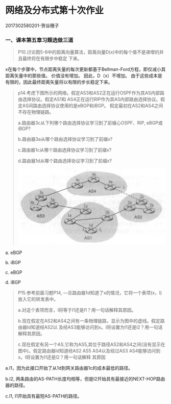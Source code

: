 # 网络及分布式第十次作业

2017302580201-贺谷穗子

### 一、课本第五章习题选做三道

> P10.讨论图5-6中的距离向量算法，距离向量D(x)中的每个值不是递增的并且最终将在有限步中稳定 下来。

x在每个步骤中，节点距离矢量的每次更新都基于Bellman-Ford方程，即仅减小其距离矢量中的那些值。 价值没有增加。  因此，D（x）不增加。 由于这些成本是有限的，因此最终距离矢量将以有限的步长稳定下来。



> p14.考虑下图所示的网络。假定AS3和AS2正在运行OSPF作为其AS内部路由选择协议。假定AS1和 AS4正在运行RIP作为其AS内部路由选择协议。假定AS间路由选择协议使用的是eBGP和iBGP。 假定最初在AS2和AS4之间不存在物理链路。 
>
> a.路由器3c从下列哪个路由选择协议学习到了前缀心OSPF、RIP, eBGP或iBGP? 
>
> b.路由器3a从哪个路由选择协议学习到了前缀x?
>
> c.路由器1c从哪个路由选择协议学习到了前缀x?
>
> d.路由器1d从哪个路由选择协议学习到了前缀x?
>
> <img src="homework.assets/homework10-1.png" alt="image-20200514162901973" style="zoom: 50%;" />

a. eBGP

b. iBGP

c. eBGP

d. iBGP




> P15.参考前面习题P14, —旦路由器1d知道了x的情况，它将一个表项(x，l)放入它的转发表中。 
>
> a.对这个表项而言，l将等于l1还是l1？用一句话解释其原因。 
>
> b.现在假定在AS2和AS4之间有一条物理链路，显示为图中的虚线。假定路由器Id知道经AS2以 及经AS3能够访问到x。l将设置为l1还是l2？用一句话解释其原因。
>
> c.现在假定有另一个AS,它称为AS5,其位于路径AS2和AS4之间(没有显示在图中)。假定路由器Id知道经AS2 AS5 AS4以及经过AS3 AS4能够访问到x。l将设置为l1还是l2？用一句话解释 其原因

a.I1，因为此接口开始了从1d到网关路由器1c的成本最低的路径。

b.I2, 两条路由的AS-PATH长度均相等，但是I2开始具有最接近的NEXT-HOP路由器的路径。

c.I1, I1开始具有最短AS-PATH的路径。